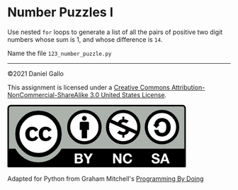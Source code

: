 # Number Puzzles I


Use nested `for` loops to generate a list
of all the pairs of positive two digit numbers whose sum is 1,
and whose difference is `14`.

Name the file `123_number_puzzle.py`

---


©2021 Daniel Gallo


This assignment is licensed under a
[Creative Commons Attribution-NonCommercial-ShareAlike 3.0 United States License](https://creativecommons.org/licenses/by-nc-sa/3.0/us/deed.en_US).  

![Creative Commons License](images/by-nc-sa.png)





Adapted for Python from Graham Mitchell's [Programming By Doing](https://programmingbydoing.com/)